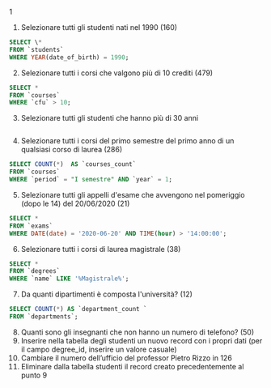 1

1. Selezionare tutti gli studenti nati nel 1990 (160)

```SQL
SELECT \*
FROM `students`
WHERE YEAR(date_of_birth) = 1990;

```

2. Selezionare tutti i corsi che valgono più di 10 crediti (479)

```SQL
SELECT *
FROM `courses`
WHERE `cfu` > 10;

```

3. Selezionare tutti gli studenti che hanno più di 30 anni

```SQL

```

4. Selezionare tutti i corsi del primo semestre del primo anno di un qualsiasi corso di
   laurea (286)

```SQL
SELECT COUNT(*)  AS `courses_count`
FROM `courses`
WHERE `period` = "I semestre" AND `year` = 1;
```

5. Selezionare tutti gli appelli d'esame che avvengono nel pomeriggio (dopo le 14) del
   20/06/2020 (21)

```SQL
SELECT *
FROM `exams`
WHERE DATE(date) = '2020-06-20' AND TIME(hour) > '14:00:00';

```

6. Selezionare tutti i corsi di laurea magistrale (38)

```SQL
SELECT *
FROM `degrees`
WHERE `name` LIKE '%Magistrale%';

```

7. Da quanti dipartimenti è composta l'università? (12)

```SQL
SELECT COUNT(*) AS `department_count `
FROM `departments`;
```

8. Quanti sono gli insegnanti che non hanno un numero di telefono? (50)
9. Inserire nella tabella degli studenti un nuovo record con i propri dati (per il campo
   degree_id, inserire un valore casuale)
10. Cambiare il numero dell’ufficio del professor Pietro Rizzo in 126
11. Eliminare dalla tabella studenti il record creato precedentemente al punto 9
